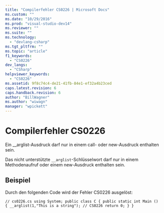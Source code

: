 ```yaml
---
title: "Compilerfehler CS0226 | Microsoft Docs"
ms.custom: ""
ms.date: "10/29/2016"
ms.prod: "visual-studio-dev14"
ms.reviewer: ""
ms.suite: ""
ms.technology: 
  - "devlang-csharp"
ms.tgt_pltfrm: ""
ms.topic: "article"
f1_keywords: 
  - "CS0226"
dev_langs: 
  - "CSharp"
helpviewer_keywords: 
  - "CS0226"
ms.assetid: 9f8c74c4-de21-41fb-84e1-ef32a4b23ced
caps.latest.revision: 6
caps.handback.revision: 6
author: "BillWagner"
ms.author: "wiwagn"
manager: "wpickett"
---
```

# Compilerfehler CS0226
Ein \_\_arglist\-Ausdruck darf nur in einem call\- oder new\-Ausdruck enthalten sein.  
  
 Das nicht unterstützte `__arglist`\-Schlüsselwort darf nur in einem Methodenaufruf oder einem new\-Ausdruck enthalten sein.  
  
## Beispiel  
 Durch den folgenden Code wird der Fehler CS0226 ausgelöst:  
  
```  
// cs0226.cs using System; public class C { public static int Main () { __arglist(1,"This is a string"); // CS0226 return 0; } }  
```